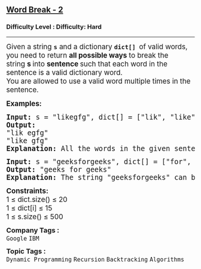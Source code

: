 <h2><a href="https://www.geeksforgeeks.org/problems/word-break-part-23249/1?page=5&category=Recursion,Backtracking&sortBy=difficulty">Word Break - 2</a></h2><h3>Difficulty Level : Difficulty: Hard</h3><hr><div class="problems_problem_content__Xm_eO"><p><span style="font-size: 14pt;">Given a string <strong><code data-start="116" data-end="119">s</code></strong> and a dictionary <strong><code data-start="137" data-end="145">dict[] </code></strong>of valid words, you need to return <strong>all possible ways</strong> to break the string&nbsp;<strong>s </strong>into <strong>sentence </strong>such that each word in the sentence is a valid dictionary word. <br>You are allowed to use a valid word multiple times in the sentence.</span></p>
<p><span style="font-size: 14pt;"><strong>Examples:</strong></span></p>
<pre><span style="font-size: 14pt;"><strong>Input:</strong> s = "likegfg", dict[] = ["lik", "like", "egfg", "gfg"]
<strong>Output:</strong> <br>"lik egfg"<br>"like gfg"
<strong>Explanation:</strong> All the words in the given sentences are present in the dictionary.</span></pre>
<pre><span style="font-size: 14pt;"><strong>Input:</strong> s = "geeksforgeeks", dict[] = ["for", "geeks"]
<strong>Output:</strong> "geeks for geeks"
<strong>Explanation:</strong> The string "geeksforgeeks" can be broken into valid words from the dictionary in one way.</span></pre>
<p><span style="font-size: 14pt;"><strong>Constraints:</strong><br>1 ≤ dict.size() ≤ 20<br>1 ≤ dict[i] ≤ 15<br>1 ≤ s.size() ≤ 500</span></p></div><p><span style=font-size:18px><strong>Company Tags : </strong><br><code>Google</code>&nbsp;<code>IBM</code>&nbsp;<br><p><span style=font-size:18px><strong>Topic Tags : </strong><br><code>Dynamic Programming</code>&nbsp;<code>Recursion</code>&nbsp;<code>Backtracking</code>&nbsp;<code>Algorithms</code>&nbsp;